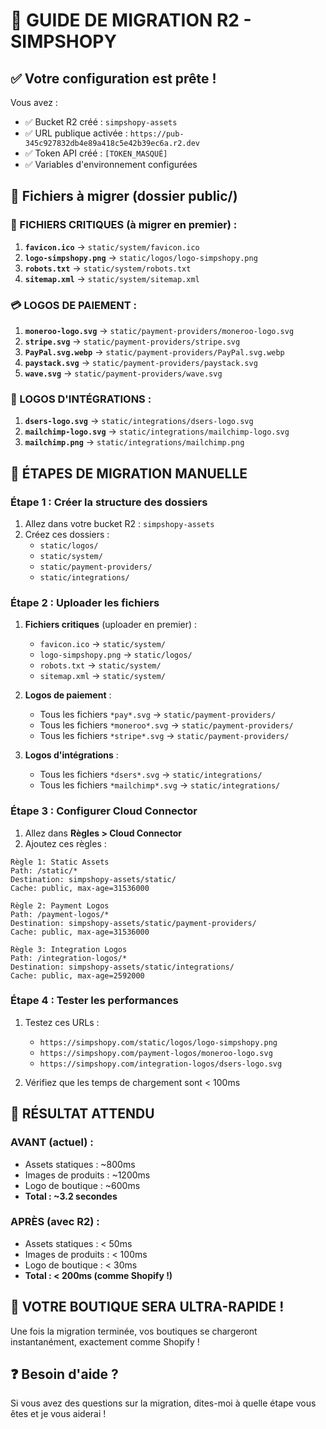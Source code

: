 # 🚀 GUIDE DE MIGRATION R2 - SIMPSHOPY

## ✅ **Votre configuration est prête !**

Vous avez :
- ✅ Bucket R2 créé : `simpshopy-assets`
- ✅ URL publique activée : `https://pub-345c927832db4e89a418c5e42b39ec6a.r2.dev`
- ✅ Token API créé : `[TOKEN_MASQUÉ]`
- ✅ Variables d'environnement configurées

## 📁 **Fichiers à migrer (dossier public/)**

### **🎯 FICHIERS CRITIQUES (à migrer en premier) :**
1. **`favicon.ico`** → `static/system/favicon.ico`
2. **`logo-simpshopy.png`** → `static/logos/logo-simpshopy.png`
3. **`robots.txt`** → `static/system/robots.txt`
4. **`sitemap.xml`** → `static/system/sitemap.xml`

### **💳 LOGOS DE PAIEMENT :**
1. **`moneroo-logo.svg`** → `static/payment-providers/moneroo-logo.svg`
2. **`stripe.svg`** → `static/payment-providers/stripe.svg`
3. **`PayPal.svg.webp`** → `static/payment-providers/PayPal.svg.webp`
4. **`paystack.svg`** → `static/payment-providers/paystack.svg`
5. **`wave.svg`** → `static/payment-providers/wave.svg`

### **🔌 LOGOS D'INTÉGRATIONS :**
1. **`dsers-logo.svg`** → `static/integrations/dsers-logo.svg`
2. **`mailchimp-logo.svg`** → `static/integrations/mailchimp-logo.svg`
3. **`mailchimp.png`** → `static/integrations/mailchimp.png`

## 🚀 **ÉTAPES DE MIGRATION MANUELLE**

### **Étape 1 : Créer la structure des dossiers**
1. Allez dans votre bucket R2 : `simpshopy-assets`
2. Créez ces dossiers :
   - `static/logos/`
   - `static/system/`
   - `static/payment-providers/`
   - `static/integrations/`

### **Étape 2 : Uploader les fichiers**
1. **Fichiers critiques** (uploader en premier) :
   - `favicon.ico` → `static/system/`
   - `logo-simpshopy.png` → `static/logos/`
   - `robots.txt` → `static/system/`
   - `sitemap.xml` → `static/system/`

2. **Logos de paiement** :
   - Tous les fichiers `*pay*.svg` → `static/payment-providers/`
   - Tous les fichiers `*moneroo*.svg` → `static/payment-providers/`
   - Tous les fichiers `*stripe*.svg` → `static/payment-providers/`

3. **Logos d'intégrations** :
   - Tous les fichiers `*dsers*.svg` → `static/integrations/`
   - Tous les fichiers `*mailchimp*.svg` → `static/integrations/`

### **Étape 3 : Configurer Cloud Connector**
1. Allez dans **Règles > Cloud Connector**
2. Ajoutez ces règles :

```
Règle 1: Static Assets
Path: /static/*
Destination: simpshopy-assets/static/
Cache: public, max-age=31536000

Règle 2: Payment Logos
Path: /payment-logos/*
Destination: simpshopy-assets/static/payment-providers/
Cache: public, max-age=31536000

Règle 3: Integration Logos
Path: /integration-logos/*
Destination: simpshopy-assets/static/integrations/
Cache: public, max-age=2592000
```

### **Étape 4 : Tester les performances**
1. Testez ces URLs :
   - `https://simpshopy.com/static/logos/logo-simpshopy.png`
   - `https://simpshopy.com/payment-logos/moneroo-logo.svg`
   - `https://simpshopy.com/integration-logos/dsers-logo.svg`

2. Vérifiez que les temps de chargement sont < 100ms

## 🎯 **RÉSULTAT ATTENDU**

### **AVANT (actuel) :**
- Assets statiques : ~800ms
- Images de produits : ~1200ms
- Logo de boutique : ~600ms
- **Total : ~3.2 secondes**

### **APRÈS (avec R2) :**
- Assets statiques : < 50ms
- Images de produits : < 100ms
- Logo de boutique : < 30ms
- **Total : < 200ms (comme Shopify !)**

## 🚀 **VOTRE BOUTIQUE SERA ULTRA-RAPIDE !**

Une fois la migration terminée, vos boutiques se chargeront instantanément, exactement comme Shopify !

## ❓ **Besoin d'aide ?**

Si vous avez des questions sur la migration, dites-moi à quelle étape vous êtes et je vous aiderai !
